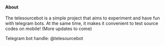 #### About
The telesourcebot is a simple project that aims to experiment and have fun with telegram bots. At the same time, it makes it convenient to test source codes on mobile! (More updates to come)

Telegram bot handle: @telesourcebot
